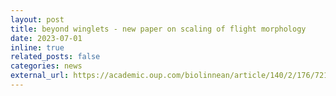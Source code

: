 ```yaml
---
layout: post
title: beyond winglets - new paper on scaling of flight morphology
date: 2023-07-01
inline: true
related_posts: false
categories: news
external_url: https://academic.oup.com/biolinnean/article/140/2/176/7216525
---
```

